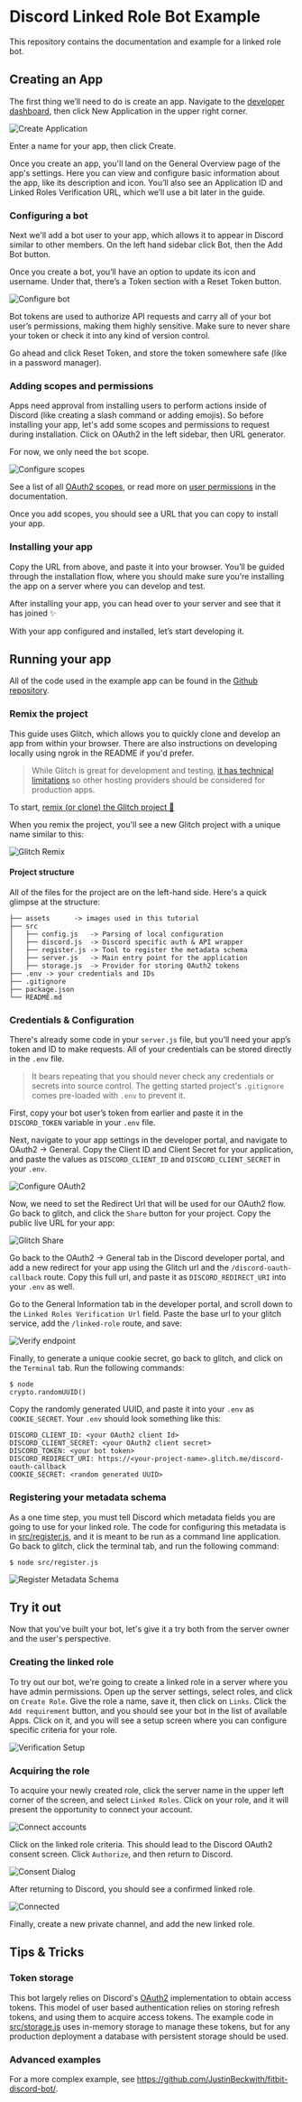 # Discord Linked Role Bot Example
This repository contains the documentation and example for a linked role bot.

## Creating an App
The first thing we’ll need to do is create an app. Navigate to the [developer dashboard](https://discord.com/developers/applications), then click New Application in the upper right corner.

![Create Application](assets/create-app.png "Create Application")

Enter a name for your app, then click Create.

Once you create an app, you'll land on the General Overview page of the app's settings. Here you can view and configure basic information about the app, like its description and icon. You’ll also see an Application ID and Linked Roles Verification URL, which we’ll use a bit later in the guide.

### Configuring a bot
Next we'll add a bot user to your app, which allows it to appear in Discord similar to other members. On the left hand sidebar click Bot, then the Add Bot button.

Once you create a bot, you’ll have an option to update its icon and username. Under that, there’s a Token section with a Reset Token button.

![Configure bot](assets/configure-bot.png "Configure bot")

Bot tokens are used to authorize API requests and carry all of your bot user’s permissions, making them highly sensitive. Make sure to never share your token or check it into any kind of version control.

Go ahead and click Reset Token, and store the token somewhere safe (like in a password manager).

### Adding scopes and permissions
Apps need approval from installing users to perform actions inside of Discord (like creating a slash command or adding emojis). So before installing your app, let's add some scopes and permissions to request during installation. Click on OAuth2 in the left sidebar, then URL generator.

For now, we only need the `bot` scope. 

![Configure scopes](assets/oauth-url.png "Configure scopes")

See a list of all [OAuth2 scopes](https://discord.com/developers/docs/topics/oauth2#shared-resources-oauth2-scopes), or read more on [user permissions](https://discord.com/developers/docs/topics/permissions) in the documentation.

Once you add scopes, you should see a URL that you can copy to install your app.

### Installing your app
Copy the URL from above, and paste it into your browser. You’ll be guided through the installation flow, where you should make sure you’re installing the app on a server where you can develop and test.

After installing your app, you can head over to your server and see that it has joined ✨

With your app configured and installed, let’s start developing it.

## Running your app
All of the code used in the example app can be found in the [Github repository](https://github.com/JustinBeckwith/linked-role-bot).


### Remix the project
This guide uses Glitch, which allows you to quickly clone and develop an app from within your browser. There are also instructions on developing locally using ngrok in the README if you'd prefer.

> While Glitch is great for development and testing, [it has technical limitations](https://help.glitch.com/kb/article/17-technical-restrictions/) so other hosting providers should be considered for production apps.

To start, [remix (or clone) the Glitch project 🎏](https://glitch.com/edit/#!/remix/linked-role-discord-bot)

When you remix the project, you'll see a new Glitch project with a unique name similar to this:

![Glitch Remix](assets/glitch.png "Glitch Remix")

#### Project structure
All of the files for the project are on the left-hand side. Here's a quick glimpse at the structure:

```
├── assets      -> images used in this tutorial
├── src
│   ├── config.js   -> Parsing of local configuration
│   ├── discord.js  -> Discord specific auth & API wrapper
│   ├── register.js -> Tool to register the metadata schema
│   ├── server.js   -> Main entry point for the application
│   ├── storage.js  -> Provider for storing OAuth2 tokens
├── .env -> your credentials and IDs
├── .gitignore
├── package.json
└── README.md
```

### Credentials & Configuration
There's already some code in your `server.js` file, but you’ll need your app’s token and ID to make requests. All of your credentials can be stored directly in the `.env` file.

> It bears repeating that you should never check any credentials or secrets into source control. The getting started project's `.gitignore` comes pre-loaded with `.env` to prevent it.

First, copy your bot user’s token from earlier and paste it in the `DISCORD_TOKEN` variable in your `.env` file.

Next, navigate to your app settings in the developer portal, and navigate to OAuth2 -> General.  Copy the Client ID and Client Secret for your application, and paste the values as `DISCORD_CLIENT_ID` and `DISCORD_CLIENT_SECRET` in your `.env`.  

![Configure OAuth2](assets/oauth-config.png "Configure OAuth2")

Now, we need to set the Redirect Url that will be used for our OAuth2 flow.  Go back to glitch, and click the `Share` button for your project.  Copy the public live URL for your app:

![Glitch Share](assets/glitch-share-url.png "Glitch Share")

Go back to the OAuth2 -> General tab in the Discord developer portal, and add a new redirect for your app using the Glitch url and the `/discord-oauth-callback` route.  Copy this full url, and paste it as `DISCORD_REDIRECT_URI` into your `.env` as well.  

Go to the General Information tab in the developer portal, and scroll down to the `Linked Roles Verification Url` field. Paste the base url to your glitch service, add the `/linked-role` route, and save:

![Verify endpoint](assets/verify-endpoint.png "Verify endpoint")

Finally, to generate a unique cookie secret, go back to glitch, and click on the `Terminal` tab. Run the following commands:

```
$ node
crypto.randomUUID()
```

Copy the randomly generated UUID, and paste it into your `.env` as `COOKIE_SECRET`. Your `.env` should look something like this:

```
DISCORD_CLIENT_ID: <your OAuth2 client Id>
DISCORD_CLIENT_SECRET: <your OAuth2 client secret>
DISCORD_TOKEN: <your bot token>
DISCORD_REDIRECT_URI: https://<your-project-name>.glitch.me/discord-oauth-callback
COOKIE_SECRET: <random generated UUID>
```

### Registering your metadata schema
As a one time step, you must tell Discord which metadata fields you are going to use for your linked role. The code for configuring this metadata is in [src/register.js](), and it is meant to be run as a command line application.  Go back to glitch, click the terminal tab, and run the following command:

```
$ node src/register.js
```

![Register Metadata Schema](assets/register.png "Register Metadata Schema")


## Try it out
Now that you've built your bot, let's give it a try both from the server owner and the user's perspective.

### Creating the linked role
To try out our bot, we're going to create a linked role in a server where you have admin permissions.  Open up the server settings, select roles, and click on `Create Role`.  Give the role a name, save it, then click on `Links`.  Click the `Add requirement` button, and you should see your bot in the list of available Apps.  Click on it, and you will see a setup screen where you can configure specific criteria for your role.

![Verification Setup](assets/verification-setup.png "Verification Setup")

### Acquiring the role
To acquire your newly created role, click the server name in the upper left corner of the screen, and select `Linked Roles`.  Click on your role, and it will present the opportunity to connect your account.

![Connect accounts](assets/connect-account.png "Connect accounts")

Click on the linked role criteria. This should lead to the Discord OAuth2 consent screen.  Click `Authorize`, and then return to Discord.  

![Consent Dialog](assets/consent-dialog.png "Consent Dialog")

After returning to Discord, you should see a confirmed linked role.

![Connected](assets/connected.png "Connected")

Finally, create a new private channel, and add the new linked role.

## Tips & Tricks

### Token storage
This bot largely relies on Discord's [OAuth2](https://discord.com/developers/docs/topics/oauth2) implementation to obtain access tokens. This model of user based authentication relies on storing refresh tokens, and using them to acquire access tokens.  The example code in [src/storage.js](src/storage.js) uses in-memory storage to manage these tokens, but for any production deployment a database with persistent storage should be used. 

### Advanced examples
For a more complex example, see https://github.com/JustinBeckwith/fitbit-discord-bot/.
